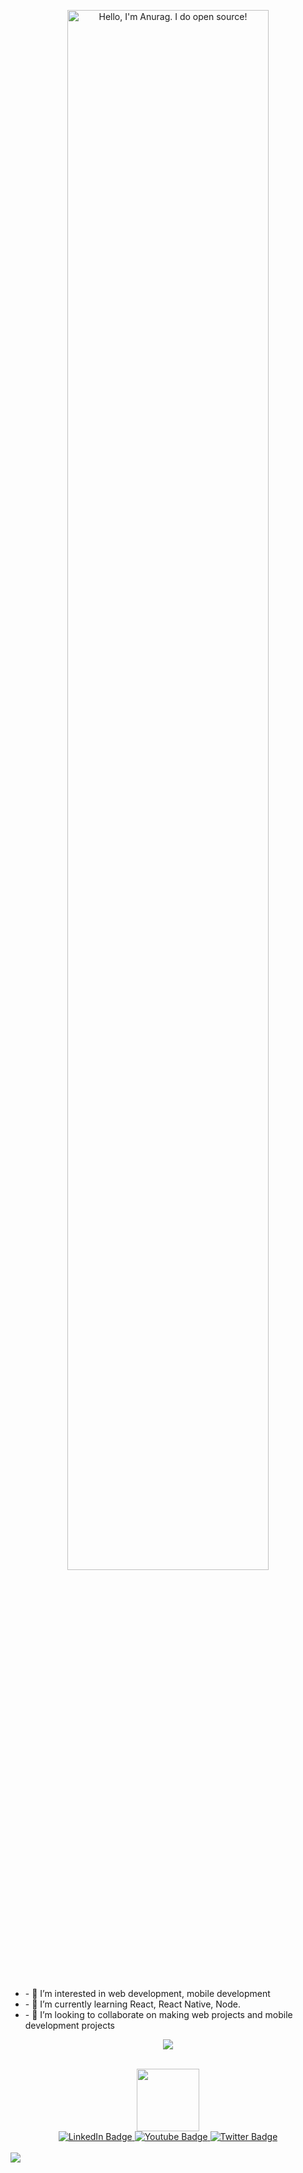 <p align="center"><a href="https://anuraghazra.github.io"><img width="80%" alt="Hello, I'm Anurag. I do open source!" src="./assets/gh-readme-header.png" /></a></p>
<br>
<div id="desc" align="center">
  <ul align = "left">
    <li>- 👀 I’m interested in web development, mobile development</li>
    <li>- 🌱 I’m currently learning React, React Native, Node.</li>
    <li>- 💞️ I’m looking to collaborate on making web projects and mobile development projects</li>
  </ul>

  <p align="center">
  <a href="https://skillicons.dev">
    <img src="https://skillicons.dev/icons?i=git,react,js,html,css,tailwind,typescript,java" />
  </a>
</p>
<br>
<div id="header" align="center">
  <img src="https://media.giphy.com/media/M9gbBd9nbDrOTu1Mqx/giphy.gif" width="100"/>
</div>
<div id="badges" align="center">
  <a href="https://www.linkedin.com/in/samir-kumal-85b105266/">
    <img src="https://img.shields.io/badge/LinkedIn-blue?style=for-the-badge&logo=linkedin&logoColor=white" alt="LinkedIn Badge"/>
  </a>
  <a href="https://www.youtube.com/@asperthickkgamerr491/featured">
    <img src="https://img.shields.io/badge/YouTube-red?style=for-the-badge&logo=youtube&logoColor=white" alt="Youtube Badge"/>
  </a>
  <a href="your-twitter-URL">
    <img src="https://img.shields.io/badge/Twitter-blue?style=for-the-badge&logo=twitter&logoColor=white" alt="Twitter Badge"/>
  </a>
</div>
<div id="views" align="center">
<img align="center" src="https://komarev.com/ghpvc/?username=Samir-kumal&style=flat-square&color=blue" alt=""/>
  
</div>


<br>


<div id="stats" align="left">
  <picture>
  <source
    srcset="https://github-readme-stats.vercel.app/api?username=Samir-kumal&show_icons=true&theme=dark"
    media="(prefers-color-scheme: dark)"
  />
  <source
    srcset="https://github-readme-stats.vercel.app/api?username=anuraghazra&show_icons=true"
    media="(prefers-color-scheme: light), (prefers-color-scheme: no-preference)"
  />
  <img src="https://github-readme-stats.vercel.app/api?username=anuraghazra&show_icons=true" />
</picture>
  
</div>
<br>





  
</div>





<!---
Samir-kumal/Samir-kumal is a ✨ special ✨ repository because its `README.md` (this file) appears on your GitHub profile.
You can click the Preview link to take a look at your changes.
--->

